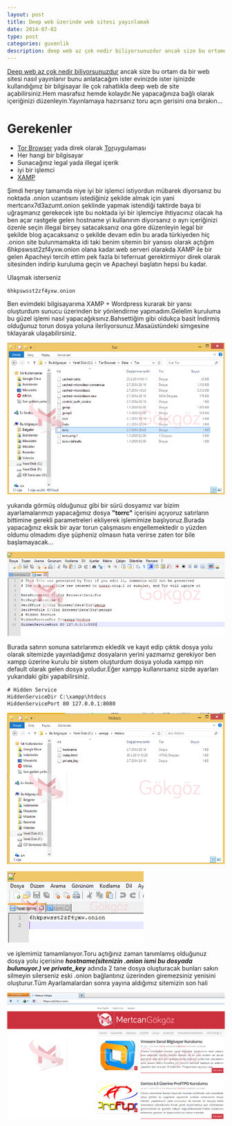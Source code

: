 ```yaml
---
layout: post
title: Deep web üzerinde web sitesi yayınlamak
date: 2014-07-02
type: post
categories: guvenlik
description: deep web az çok nedir biliyorsunuzdur ancak size bu ortamda bir web sitesi nasıl yayınlanır bunu anlatacağım ister evinizde ister işinizde
---
```


[Deep web az çok nedir biliyorsunuzdur](https://mertcangokgoz.com/deepwebdarknet-hakkinda-her-sey.html) ancak size bu ortam da bir web sitesi nasıl yayınlanır bunu anlatacağım ister evinizde ister işinizde kullandığınız bir bilgisayar ile çok rahatlıkla deep web de site açabilirsiniz.Hem masrafsız hemde kolaydır.Ne yapacağınıza bağlı olarak içeriğinizi düzenleyin.Yayınlamaya hazırsanız toru açın gerisini ona bırakın...

# Gerekenler

- [Tor Browser](https://www.torproject.org/) yada direk olarak [Tor](https://www.torproject.org/)uygulaması
- Her hangi bir bilgisayar
- Sunacağınız legal yada illegal içerik
- iyi bir işlemci
- [XAMP](https://www.apachefriends.org/tr/index.html)

Şimdi herşey tamamda niye iyi bir işlemci istiyordun mübarek diyorsanız bu noktada .onion uzantısını istediğiniz şekilde almak için yani mertcanx7d3azumt.onion şeklinde yapmak istendiği taktirde baya bi uğraşmanız gerekecek işte bu noktada iyi bir işlemciye ihtiyacınız olacak ha ben açar rastgele gelen hostname yi kullanırım diyorsanız o ayrı içeriğinizi özenle seçin illegal birşey satacaksanız ona göre düzenleyin legal bir şekilde blog açacaksanız o şekilde devam edin bu arada türkiyeden hiç .onion site bulunmamakta idi taki benim sitemin bir yansısı olarak açtığım 6hkpswsst2zf4yxw.onion olana kadar.web serveri olarakda XAMP ile bir gelen Apacheyi tercih ettim pek fazla bi teferruat gerektirmiyor direk olarak sitesinden indirip kuruluma geçin ve Apacheyi başlatın hepsi bu kadar.

Ulaşmak isterseniz

```
6hkpswsst2zf4yxw.onion
```

Ben evimdeki bilgisayarıma XAMP + Wordpress kurarak bir yansı oluşturdum sunucu üzerinden bir yönlendirme yapmadım.Gelelim kuruluma bu güzel işlemi nasıl yapacağıksınız.Bahsettiğim gibi oldukça basit İndirmiş olduğunuz torun dosya yoluna ilerliyorsunuz.Masaüstündeki simgesine tıklayarak ulaşabilirsiniz.

![deepwebsiteacmagorsel11](/assets/deepwebsiteacmagorsel11.png)

yukarıda görmüş olduğunuz gibi bir sürü dosyamız var bizim ayarlamalarımızı yapacağımız dosya **"torrc"** içerisini açıyoruz satırların bittimine gerekli parametreleri ekliyerek işlemimize başlıyoruz.Burada yapacağınız eksik bir ayar torun çalışmasını engellemektedir o yüzden oldumu olmadımı diye şüpheniz olmasın hata verirse zaten tor bile başlamayacak...

![deepwebgorsel3](/assets/deepwebgorsel3.png)

Burada satırın sonuna satırlarımızı ekledik ve kayıt edip çıktık dosya yolu olarak sitemizde yayınladığımız dosyaların yerini yazmamız gerekiyor ben xampp üzerine kurulu bir sistem oluşturdum dosya yoluda xampp nin default olarak gelen dosya yoludur.Eğer xampp kullanırsanız sizde ayarları yukarıdaki gibi yapabilirsiniz.

```
# Hidden Service
HiddenServiceDir C:\xampp\htdocs
HiddenServicePort 80 127.0.0.1:8080
```

![deepwebgorsel4](/assets/deepwebgorsel4.png)

![deepwebgorsel5](/assets/deepwebgorsel5.png)

ve işlemimiz tamamlanıyor.Toru açtığınız zaman tanımlamış olduğunuz dosya yolu içerisine _**hostname(sitenizin .onion ismi bu dosyada bulunuyor.) ve private\_key**_ adında 2 tane dosya oluşturacak bunları sakın silmeyin silerseniz eski .onion bağlantınız üzerinden giremezsiniz yenisini oluşturur.Tüm Ayarlamalardan sonra yayına aldığımız sitemizin son hali

![deepwebsiteacmagorsel1](/assets/deepwebsiteacmagorsel1-e1404321961322-992x576.png)
